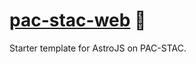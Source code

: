 # [pac-stac-web] 📄

Starter template for AstroJS on PAC-STAC.

[pac-stac-web]: https://github.com/astro-starters/pac-stac-web
